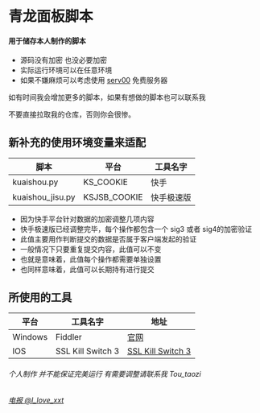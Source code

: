 # 青龙面板脚本

<h4>用于储存本人制作的脚本</h4>

* 源码没有加密 也没必要加密
* 实际运行环境可以在任意环境
* 如果不嫌麻烦可以考虑使用 [serv00](https://www.serv00.com/) 免费服务器

<p>如有时间我会增加更多的脚本，如果有想做的脚本也可以联系我</p>


不要直接拉取我的仓库，否则你会很惨。

## 新补充的使用环境变量来适配
|脚本|平台|工具名字|
|--|--|--|
|kuaishou.py|KS_COOKIE|快手|
|kuaishou_jisu.py|KSJSB_COOKIE|快手极速版|

* 因为快手平台针对数据的加密调整几项内容
* 快手极速版已经调整完毕，每个操作都包含一个 sig3 或者 sig4的加密验证
* 此值主要用作判断提交的数据是否属于客户端发起的验证
* 一般情况下只要重复提交内容，此值可以不变
* 也就是意味着，此值每个操作都需要单独设置
* 也同样意味着，此值可以长期持有进行提交



## 所使用的工具
|平台|工具名字|地址|
|--|--|--|
|Windows|Fiddler|[官网](https://www.telerik.com/fiddler)|
|IOS|SSL Kill Switch 3|[SSL Kill Switch 3](https://github.com/NyaMisty/ssl-kill-switch3)|

<h6>个人制作 并不能保证完美运行
有需要调整请联系我 Tou_taozi 
</h6>

###### [电报 @I_love_xxt](https://t.me/I_love_xxt)





